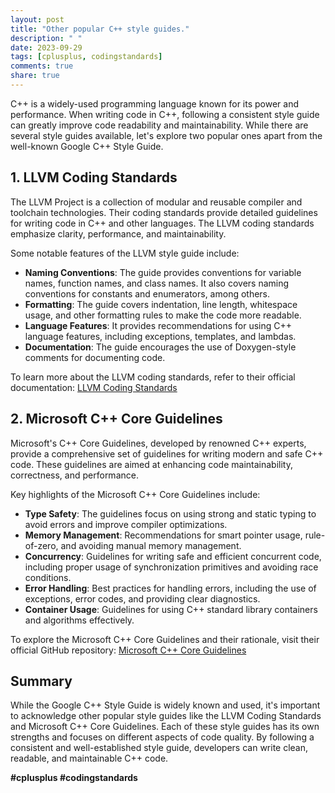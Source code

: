 ```yaml
---
layout: post
title: "Other popular C++ style guides."
description: " "
date: 2023-09-29
tags: [cplusplus, codingstandards]
comments: true
share: true
---
```


C++ is a widely-used programming language known for its power and performance. When writing code in C++, following a consistent style guide can greatly improve code readability and maintainability. While there are several style guides available, let's explore two popular ones apart from the well-known Google C++ Style Guide.

## 1. LLVM Coding Standards

The LLVM Project is a collection of modular and reusable compiler and toolchain technologies. Their coding standards provide detailed guidelines for writing code in C++ and other languages. The LLVM coding standards emphasize clarity, performance, and maintainability.

Some notable features of the LLVM style guide include:

- **Naming Conventions**: The guide provides conventions for variable names, function names, and class names. It also covers naming conventions for constants and enumerators, among others.
- **Formatting**: The guide covers indentation, line length, whitespace usage, and other formatting rules to make the code more readable.
- **Language Features**: It provides recommendations for using C++ language features, including exceptions, templates, and lambdas.
- **Documentation**: The guide encourages the use of Doxygen-style comments for documenting code.

To learn more about the LLVM coding standards, refer to their official documentation: [LLVM Coding Standards](https://llvm.org/docs/CodingStandards.html)

## 2. Microsoft C++ Core Guidelines

Microsoft's C++ Core Guidelines, developed by renowned C++ experts, provide a comprehensive set of guidelines for writing modern and safe C++ code. These guidelines are aimed at enhancing code maintainability, correctness, and performance.

Key highlights of the Microsoft C++ Core Guidelines include:

- **Type Safety**: The guidelines focus on using strong and static typing to avoid errors and improve compiler optimizations.
- **Memory Management**: Recommendations for smart pointer usage, rule-of-zero, and avoiding manual memory management.
- **Concurrency**: Guidelines for writing safe and efficient concurrent code, including proper usage of synchronization primitives and avoiding race conditions.
- **Error Handling**: Best practices for handling errors, including the use of exceptions, error codes, and providing clear diagnostics.
- **Container Usage**: Guidelines for using C++ standard library containers and algorithms effectively.

To explore the Microsoft C++ Core Guidelines and their rationale, visit their official GitHub repository: [Microsoft C++ Core Guidelines](https://github.com/isocpp/CppCoreGuidelines/blob/master/CppCoreGuidelines.md)

## Summary

While the Google C++ Style Guide is widely known and used, it's important to acknowledge other popular style guides like the LLVM Coding Standards and Microsoft C++ Core Guidelines. Each of these style guides has its own strengths and focuses on different aspects of code quality. By following a consistent and well-established style guide, developers can write clean, readable, and maintainable C++ code.

**#cplusplus #codingstandards**